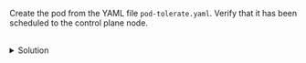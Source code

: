 Create the pod from the YAML file `pod-tolerate.yaml`. Verify that it has been scheduled to the control plane node.

<br>
<details><summary>Solution</summary>
<br>

```bash
# create a pod that has a toleration for the taint that has been applied to the controlplane node
kubectl create -f pod-tolerate.yaml

# verify that the pod has been scheduled to the control plane and is running
kubectl get po -o wide

```{{exec}}


</details>